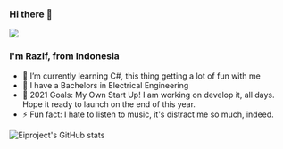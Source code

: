 ### Hi there 👋

![](https://komarev.com/ghpvc/?username=eiproject&color=green)

### I'm Razif, from Indonesia
- 🌱 I’m currently learning C#, this thing getting a lot of fun with me
- 👯 I have a Bachelors in Electrical Engineering
- 🥅 2021 Goals: My Own Start Up! I am working on develop it, all days. Hope it ready to launch on the end of this year.
- ⚡ Fun fact: I hate to listen to music, it's distract me so much, indeed.

![Eiproject's GitHub stats](https://github-readme-stats.vercel.app/api?username=eiproject&show_icons=true&theme=merko)
